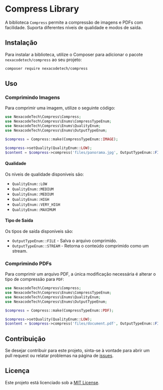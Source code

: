 # Compress Library

A biblioteca `Compress` permite a compressão de imagens e PDFs com facilidade. Suporta diferentes níveis de qualidade e modos de saída.

## Instalação

Para instalar a biblioteca, utilize o Composer para adicionar o pacote `nexacodetech/compress` ao seu projeto:

```bash
composer require nexacodetech/compress
```

## Uso

### Comprimindo Imagens

Para comprimir uma imagem, utilize o seguinte código:

```php
use NexacodeTech\Compress\Compress;
use NexacodeTech\Compress\Enums\CompressTypeEnum;
use NexacodeTech\Compress\Enums\QualityEnum;
use NexacodeTech\Compress\Enums\OutputTypeEnum;

$compress = Compress::make(CompressTypeEnum::IMAGE);

$compress->setQuality(QualityEnum::LOW);
$content = $compress->compress('files/panorama.jpg', OutputTypeEnum::FILE, 'files/compressed.jpg');
```

#### Qualidade

Os níveis de qualidade disponíveis são:

- `QualityEnum::LOW`
- `QualityEnum::MEDIUM`
- `QualityEnum::MEDIUM`
- `QualityEnum::HIGH`
- `QualityEnum::VERY_HIGH`
- `QualityEnum::MAXIMUM`

#### Tipo de Saída

Os tipos de saída disponíveis são:

- `OutputTypeEnum::FILE` - Salva o arquivo comprimido.
- `OutputTypeEnum::STREAM` - Retorna o conteúdo comprimido como um stream.

### Comprimindo PDFs

Para comprimir um arquivo PDF, a única modificação necessária é alterar o tipo de compressão para `PDF`:

```php
use NexacodeTech\Compress\Compress;
use NexacodeTech\Compress\Enums\CompressTypeEnum;
use NexacodeTech\Compress\Enums\QualityEnum;
use NexacodeTech\Compress\Enums\OutputTypeEnum;

$compress = Compress::make(CompressTypeEnum::PDF);

$compress->setQuality(QualityEnum::LOW);
$content = $compress->compress('files/document.pdf', OutputTypeEnum::FILE, 'files/compressed.pdf');
```

## Contribuição

Se desejar contribuir para este projeto, sinta-se à vontade para abrir um pull request ou relatar problemas na página de [issues](https://github.com/nexacodetech/compress/issues).

## Licença

Este projeto está licenciado sob a [MIT License](LICENSE).
